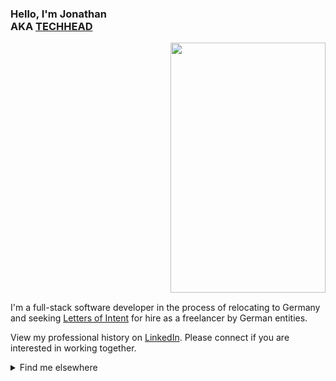 ### Hello, I'm Jonathan<br>AKA [TECHHEAD](https://techhead.biz)

<img src="https://techhead.biz/leaning_techhead.png" width="248" height="400" align="right">
<img src="https://techhead.biz/Pix.gif" width="300" height="1">

I'm a full-stack software developer in the process of relocating to Germany and seeking [Letters of Intent](https://allaboutberlin.com/guides/freelance-visa-letter-of-intent) for hire as a freelancer by German entities.

View my professional history on [LinkedIn](https://www.linkedin.com/in/techhead/). Please connect if you are interested in working together.

<details>
  <summary>Find me elsewhere</summary>

  * DEV: [@techhead](https://dev.to/techhead)
  * LinkedIn: [@techhead](https://www.linkedin.com/in/techhead/)
  * Medium: [@jonathanhawkes](https://medium.com/@jonathanhawkes)
  * Pinterest: [@jonathanhawkes](https://www.pinterest.com/jonathanhawkes/)
  * [Quora](https://www.quora.com/profile/Jonathan-Hawkes)
  * Reddit: [u/jonathanhawkes](https://www.reddit.com/user/jonathanhawkes)
  * [Stack Overflow](https://stackoverflow.com/users/48793/jonathan-hawkes)
  * [Substack](https://substack.com/profile/33660518-jonathan-hawkes)
  * Tumblr: [@jonathanhawkes](https://jonathanhawkes.tumblr.com/)
  * Twitter: [@jonathanhawkes](https://twitter.com/jonathanhawkes)
  * YouTube: [@jonhawkes](https://www.youtube.com/user/jonhawkes)

</details>
<!--
**techhead/techhead** is a ✨ _special_ ✨ repository because its `README.md` (this file) appears on your GitHub profile.

Here are some ideas to get you started:

- 🔭 I’m currently working on ...
- 🌱 I’m currently learning ...
- 👯 I’m looking to collaborate on ...
- 🤔 I’m looking for help with ...
- 💬 Ask me about ...
- 📫 How to reach me: ...
- ⚡ Fun fact: ...
-->
